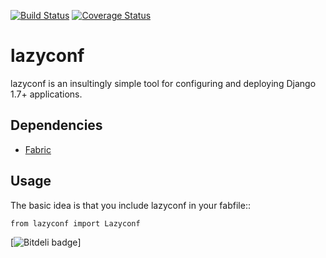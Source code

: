 [![Build Status](https://travis-ci.org/fmd/lazyconf.png?branch=master)](https://travis-ci.org/fmd/lazyconf)
[![Coverage Status](https://coveralls.io/repos/fmd/lazyconf/badge.png?branch=master)](https://coveralls.io/r/fmd/lazyconf?branch=master)

# lazyconf
lazyconf is an insultingly simple tool for configuring and deploying Django 1.7+ applications. 

## Dependencies
* [Fabric](http://docs.fabfile.org/en/1.8/)

## Usage

The basic idea is that you include lazyconf in your fabfile::

    from lazyconf import Lazyconf

[![Bitdeli badge](https://d2weczhvl823v0.cloudfront.net/fmd/lazyconf/trend.png)]
